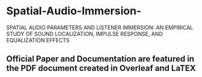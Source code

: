 # Spatial-Audio-Immersion-
SPATIAL AUDIO PARAMETERS AND LISTENER IMMERSION: AN EMPIRICAL STUDY OF SOUND LOCALIZATION, IMPULSE RESPONSE, AND EQUALIZATION EFFECTS
## Official Paper and Documentation are featured in the PDF document created in Overleaf and LaTEX
